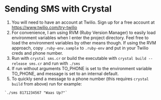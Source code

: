 # Sending SMS with Crystal

1. You will need to have an account at Twilio. Sign up for a free account at https://www.twilio.com/try-twilio
2. For convenience, I am using RVM (Ruby Version Manager) to easily load environment variables when I enter the project directory.
Feel free to load the environment variables by other means though.
 If using the RVM approach, copy `.ruby-env.sample` to `.ruby-env` and put in your Twilio creds and phone number.
3. Run with `crystal sms.cr` or build the executable with `crystal build --release sms.cr` and run with `./sms`
4. If run without arguments TO_PHONE is set to the environment variable TO_PHONE,
  and message is set to an internal default.
5. To quickly send a message to a phone number (this requires `crystal build` from above) run for example:

```
`./sms 8171234567 "Waas Up?"`  
```

